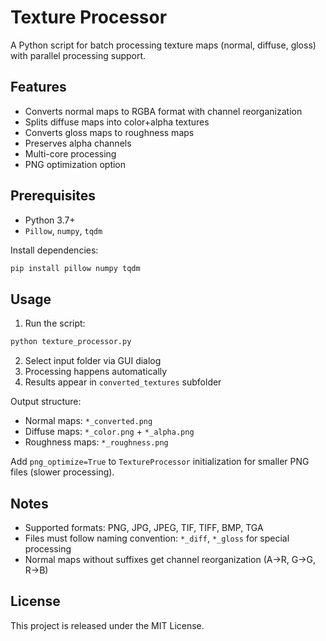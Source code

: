 # Texture Processor

A Python script for batch processing texture maps (normal, diffuse, gloss) with parallel processing support.

## Features
- Converts normal maps to RGBA format with channel reorganization
- Splits diffuse maps into color+alpha textures
- Converts gloss maps to roughness maps
- Preserves alpha channels
- Multi-core processing
- PNG optimization option

## Prerequisites
- Python 3.7+
- `Pillow`, `numpy`, `tqdm`

Install dependencies:
```bash
pip install pillow numpy tqdm
```

## Usage
1. Run the script:
```bash
python texture_processor.py
```
2. Select input folder via GUI dialog
3. Processing happens automatically
4. Results appear in `converted_textures` subfolder

Output structure:
- Normal maps: `*_converted.png`
- Diffuse maps: `*_color.png` + `*_alpha.png`
- Roughness maps: `*_roughness.png`

Add `png_optimize=True` to `TextureProcessor` initialization for smaller PNG files (slower processing).

## Notes
- Supported formats: PNG, JPG, JPEG, TIF, TIFF, BMP, TGA
- Files must follow naming convention: `*_diff`, `*_gloss` for special processing
- Normal maps without suffixes get channel reorganization (A→R, G→G, R→B)

## License
This project is released under the MIT License.
